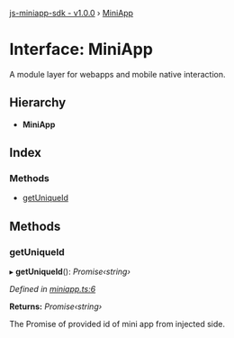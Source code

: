 [js-miniapp-sdk - v1.0.0](../README.md) › [MiniApp](miniapp.md)

# Interface: MiniApp

A module layer for webapps and mobile native interaction.

## Hierarchy

* **MiniApp**

## Index

### Methods

* [getUniqueId](miniapp.md#getuniqueid)

## Methods

###  getUniqueId

▸ **getUniqueId**(): *Promise‹string›*

*Defined in [miniapp.ts:6](https://github.com/rakutentech/js-miniapp/blob/14f0b33/js-miniapp-sdk/src/miniapp.ts#L6)*

**Returns:** *Promise‹string›*

The Promise of provided id of mini app from injected side.
